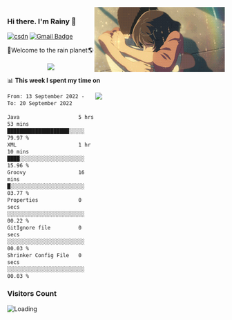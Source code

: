 <img  align='right' height="150" src="https://github.com/LikeRainDay/LikeRainDay/blob/master/pic/img_rain_1.gif?raw=true">



### Hi there. I'm Rainy :lemon:

[![csdn](https://img.shields.io/badge/-csdn-c14438?style=flat-square&logo=c&logoColor=white)](https://blog.csdn.net/qq_15807167)
[![Gmail Badge](https://img.shields.io/badge/-gmail-c14438?style=flat-square&logo=Gmail&logoColor=white&link=mailto:houshuai0816@gmail.com)](mailto:houshuai0816@gmail.com)

🚀Welcome to the rain planet🌎

<center>
<img align='center'  src="https://source.unsplash.com/random/1200x600">
</center>

📊 **This week I spent my time on**

<img align='right'   width="300" src="https://github-readme-stats.vercel.app/api?username=LikeRainDay&show_icons=true&title_color=fff&icon_color=79ff97&text_color=9f9f9f&bg_color=151515&count_private=true">

<!--START_SECTION:waka-->

```text
From: 13 September 2022 - To: 20 September 2022

Java                   5 hrs 53 mins   ████████████████████░░░░░   79.97 %
XML                    1 hr 10 mins    ████░░░░░░░░░░░░░░░░░░░░░   15.96 %
Groovy                 16 mins         █░░░░░░░░░░░░░░░░░░░░░░░░   03.77 %
Properties             0 secs          ░░░░░░░░░░░░░░░░░░░░░░░░░   00.22 %
GitIgnore file         0 secs          ░░░░░░░░░░░░░░░░░░░░░░░░░   00.03 %
Shrinker Config File   0 secs          ░░░░░░░░░░░░░░░░░░░░░░░░░   00.03 %
```

<!--END_SECTION:waka-->

### Visitors Count
<img align="left" src = "https://profile-counter.glitch.me/LikeRainDay/count.svg" alt ="Loading">
